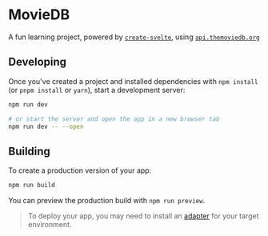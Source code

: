 # MovieDB

A fun learning project, powered by [`create-svelte`](https://github.com/sveltejs/kit/tree/master/packages/create-svelte), using [`api.themoviedb.org`](https://api.themoviedb.org)

## Developing

Once you've created a project and installed dependencies with `npm install` (or `pnpm install` or `yarn`), start a development server:

```bash
npm run dev

# or start the server and open the app in a new browser tab
npm run dev -- --open
```

## Building

To create a production version of your app:

```bash
npm run build
```

You can preview the production build with `npm run preview`.

> To deploy your app, you may need to install an [adapter](https://kit.svelte.dev/docs/adapters) for your target environment.

